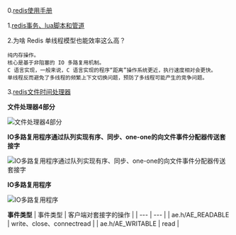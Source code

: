 0.[redis使用手册](http://redisdoc.com/index.html)

1.[redis事务、lua脚本和管道](https://blog.csdn.net/fangjian1204/article/details/50585080)

2.为啥 Redis 单线程模型也能效率这么高？
```
纯内存操作。
核心是基于非阻塞的 IO 多路复用机制。
C 语言实现，一般来说，C 语言实现的程序“距离”操作系统更近，执行速度相对会更快。
单线程反而避免了多线程的频繁上下文切换问题，预防了多线程可能产生的竞争问题。
```
3.[redis文件时间处理器](http://redisbook.com/preview/event/file_event.html)

**文件处理器4部分**

![文件处理器4部分](http://redisbook.com/_images/graphviz-f0d024ca2782cbbe20e2cd1e52540d92f64b3a37.png)

**IO多路复用程序通过队列实现有序、同步、one-one的向文件事件分配器传送套接字**

![IO多路复用程序通过队列实现有序、同步、one-one的向文件事件分配器传送套接字](http://redisbook.com/_images/graphviz-f4835e5b07c5a6ab04e09dc8d887d62a1854ac94.png)

**IO多路复用程序**

![IO多路复用程序](http://redisbook.com/_images/graphviz-840bfb6ea3cc590829fecd9b9062002d59dbf673.png)

**事件类型**
| 事件类型 | 客户端对套接字的操作 |
| --- | --- |
| ae.h/AE_READABLE | write、close、connectread |
| ae.h/AE_WRITABLE | read |
